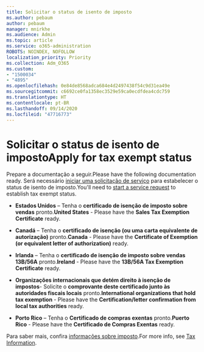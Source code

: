 ```yaml
---
title: Solicitar o status de isento de imposto
ms.author: pebaum
author: pebaum
manager: mnirkhe
ms.audience: Admin
ms.topic: article
ms.service: o365-administration
ROBOTS: NOINDEX, NOFOLLOW
localization_priority: Priority
ms.collection: Adm_O365
ms.custom:
- "1500034"
- "4895"
ms.openlocfilehash: 0e84de8568adca684e4d2497438f54c9d31ea49e
ms.sourcegitcommit: c6692ce0fa1358ec3529e59ca0ecdfdea4cdc759
ms.translationtype: HT
ms.contentlocale: pt-BR
ms.lasthandoff: 09/14/2020
ms.locfileid: "47716773"
---
```

# <a name="apply-for-tax-exempt-status"></a><span data-ttu-id="ee259-102">Solicitar o status de isento de imposto</span><span class="sxs-lookup"><span data-stu-id="ee259-102">Apply for tax exempt status</span></span>

<span data-ttu-id="ee259-103">Prepare a documentação a seguir.</span><span class="sxs-lookup"><span data-stu-id="ee259-103">Please have the following documentation ready.</span></span> <span data-ttu-id="ee259-104">Será necessário [iniciar uma solicitação de serviço](https://docs.microsoft.com/microsoft-365/admin/contact-support-for-business-products) para estabelecer o status de isento de imposto.</span><span class="sxs-lookup"><span data-stu-id="ee259-104">You'll need to [start a service request](https://docs.microsoft.com/microsoft-365/admin/contact-support-for-business-products) to establish tax exempt status.</span></span>

- <span data-ttu-id="ee259-105">**Estados Unidos** – Tenha o **certificado de isenção de imposto sobre vendas** pronto.</span><span class="sxs-lookup"><span data-stu-id="ee259-105">**United States** - Please have the **Sales Tax Exemption Certificate** ready.</span></span>

- <span data-ttu-id="ee259-106">**Canadá** – Tenha o **certificado de isenção (ou uma carta equivalente de autorização)** pronto.</span><span class="sxs-lookup"><span data-stu-id="ee259-106">**Canada** - Please have the **Certificate of Exemption (or equivalent letter of authorization)** ready.</span></span>

- <span data-ttu-id="ee259-107">**Irlanda** – Tenha o **certificado de isenção de imposto sobre vendas 13B/56A** pronto.</span><span class="sxs-lookup"><span data-stu-id="ee259-107">**Ireland** - Please have the **13B/56A Tax Exemption Certificate** ready.</span></span>

- <span data-ttu-id="ee259-108">**Organizações internacionais que detém direito à isenção de impostos**- Solicite o **comprovante deste certificado junto às autoridades fiscais locais** pronto.</span><span class="sxs-lookup"><span data-stu-id="ee259-108">**International organizations that hold tax exemption** - Please have the **Certification/letter confirmation from local tax authorities** ready.</span></span>

- <span data-ttu-id="ee259-109">**Porto Rico** – Tenha o **Certificado de compras exentas** pronto.</span><span class="sxs-lookup"><span data-stu-id="ee259-109">**Puerto Rico** - Please have the **Certificado de Compras Exentas** ready.</span></span>

<span data-ttu-id="ee259-110">Para saber mais, confira [informações sobre imposto](https://docs.microsoft.com/microsoft-365/commerce/billing-and-payments/tax-information).</span><span class="sxs-lookup"><span data-stu-id="ee259-110">For more info, see [Tax Information](https://docs.microsoft.com/microsoft-365/commerce/billing-and-payments/tax-information).</span></span>
